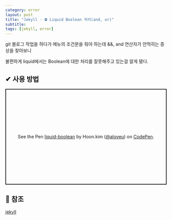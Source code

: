 ```yaml
---
category: error
layout: post
title: "Jekyll - ⛔ Liquid Boolean 처리(and, or)"
subtitle:
tags: [jekyll, error]
---
```

git 블로그 작업을 하다가 메뉴의 조건문을 줘야 하는데 &&, and 연산자가 안먹히는 증상을 찾아보니
<!--more-->
불편하게 liquid에서는 Boolean에 대한 처리를 잘못해주고 있는걸 알게 됐다.

## ✔ 사용 방법
<p class="codepen" data-height="300" data-theme-id="dark" data-default-tab="html" data-slug-hash="zYdOwGp" data-user="aloveu" style="height: 300px; box-sizing: border-box; display: flex; align-items: center; justify-content: center; border: 2px solid; margin: 1em 0; padding: 1em;">
  <span>See the Pen <a href="https://codepen.io/aloveu/pen/zYdOwGp">
  liquid-boolean</a> by Hoon.kim (<a href="https://codepen.io/aloveu">@aloveu</a>)
  on <a href="https://codepen.io">CodePen</a>.</span>
</p>
<script async src="https://cpwebassets.codepen.io/assets/embed/ei.js"></script>

## 📌 참조
<a href="https://idratherbewriting.com/documentation-theme-jekyll/mydoc_conditional_logic.html" target="_blank" class="link">jekyll</a>